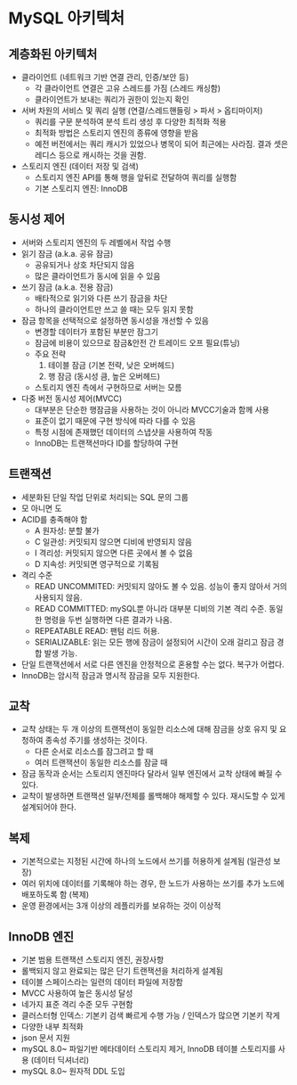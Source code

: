 # MySQL 아키텍처


## 계층화된 아키텍처
* 클라이언트 (네트워크 기반 연결 관리, 인증/보안 등)
    - 각 클라이언트 연결은 고유 스레드를 가짐 (스레드 캐싱함)
    - 클라이언트가 보내는 쿼리가 권한이 있는지 확인
* 서버 차원의 서비스 및 쿼리 실행 (연결/스레드핸들링 > 파서 > 옵티마이저)
    - 쿼리를 구문 분석하여 분석 트리 생성 후 다양한 최적화 적용
    - 최적화 방법은 스토리지 엔진의 종류에 영향을 받음
    - 예전 버전에서는 쿼리 캐시가 있었으나 병목이 되어 최근에는 사라짐. 결과 셋은 레디스 등으로 캐시하는 것을 권함.
* 스토리지 엔진 (데이터 저장 및 검색)
    - 스토리지 엔진 API를 통해 행을 앞뒤로 전달하여 쿼리를 실행함
    - 기본 스토리지 엔진: InnoDB


## 동시성 제어
* 서버와 스토리지 엔진의 두 레벨에서 작업 수행
* 읽기 잠금 (a.k.a. 공유 잠금)
    - 공유되거나 상호 차단되지 않음
    - 많은 클라이언트가 동시에 읽을 수 있음
* 쓰기 잠금 (a.k.a. 전용 잠금)
    - 배타적으로 읽기와 다른 쓰기 잠금을 차단
    - 하나의 클라이언트만 쓰고 쓸 때는 모두 읽지 못함
* 잠금 항목을 선택적으로 설정하면 동시성을 개선할 수 있음
    - 변경할 데이터가 포함된 부분만 잠그기
    - 잠금에 비용이 있으므로 잠금&안전 간 트레이드 오프 필요(튜닝)
    - 주요 전략
        1. 테이블 잠금 (기본 전략, 낮은 오버헤드)
        2. 행 잠금 (동시성 큼, 높은 오버헤드)
    - 스토리지 엔진 측에서 구현하므로 서버는 모름
* 다중 버전 동시성 제어(MVCC)
    - 대부분은 단순한 행잠금을 사용하는 것이 아니라 MVCC기술과 함께 사용
    - 표준이 없기 때문에 구현 방식에 따라 다를 수 있음
    - 특정 시점에 존재했던 데이터의 스냅샷을 사용하여 작동
    - InnoDB는 트랜잭션마다 ID를 할당하여 구현


## 트랜잭션
- 세분화된 단일 작업 단위로 처리되는 SQL 문의 그룹
- 모 아니면 도
- ACID를 충족해야 함
    * A 원자성: 분할 불가
    * C 일관성: 커밋되지 않으면 디비에 반영되지 않음
    * I 격리성: 커밋되지 않으면 다른 곳에서 볼 수 없음
    * D 지속성: 커밋되면 영구적으로 기록됨
- 격리 수준
    * READ UNCOMMITED: 커밋되지 않아도 볼 수 있음. 성능이 좋지 않아서 거의 사용되지 않음.
    * READ COMMITTED: mySQL뿐 아니라 대부분 디비의 기본 격리 수준. 동일한 명령을 두번 실행하면 다른 결과가 나옴.
    * REPEATABLE READ: 팬텀 리드 허용.
    * SERIALIZABLE: 읽는 모든 행에 잠금이 설정되어 시간이 오래 걸리고 잠금 경합 발생 가능.
- 단일 트랜잭션에서 서로 다른 엔진을 안정적으로 혼용할 수는 없다. 복구가 어렵다.
- InnoDB는 암시적 잠금과 명시적 잠금을 모두 지원한다.


## 교착
- 교착 상태는 두 개 이상의 트랜잭션이 동일한 리소스에 대해 잠금을 상호 유지 및 요청하여 종속성 주기를 생성하는 것이다.
    * 다른 순서로 리소스를 잠그려고 할 때
    * 여러 트랜잭션이 동일한 리소스를 잠글 때
- 잠금 동작과 순서는 스토리지 엔진마다 달라서 일부 엔진에서 교착 상태에 빠질 수 있다.
- 교착이 발생하면 트랜잭션 일부/전체를 롤백해야 해제할 수 있다. 재시도할 수 있게 설계되어야 한다.


## 복제
- 기본적으로는 지정된 시간에 하나의 노드에서 쓰기를 허용하게 설계됨 (일관성 보장)
- 여러 위치에 데이터를 기록해야 하는 경우, 한 노드가 사용하는 쓰기를 추가 노드에 배포하도록 함 (복제)
- 운영 환경에서는 3개 이상의 레플리카를 보유하는 것이 이상적


## InnoDB 엔진
- 기본 범용 트랜잭션 스토리지 엔진, 권장사항
- 롤백되지 않고 완료되는 많은 단기 트랜잭션을 처리하게 설계됨
- 테이블 스페이스라는 일련의 데이터 파일에 저장함
- MVCC 사용하여 높은 동시성 달성
- 네가지 표준 격리 수준 모두 구현함
- 클러스터형 인덱스: 기본키 검색 빠르게 수행 가능 / 인덱스가 많으면 기본키 작게
- 다양한 내부 최적화
- json 문서 지원
- mySQL 8.0~ 파일기반 메타데이터 스토리지 제거, InnoDB 테이블 스토리지를 사용 (데이터 딕셔너리)
- mySQL 8.0~ 원자적 DDL 도입
